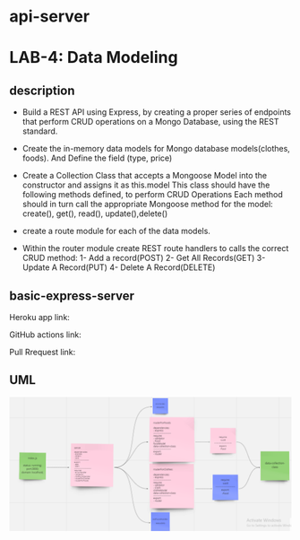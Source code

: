# api-server

# LAB-4: Data Modeling

## description


- Build a REST API using Express, by creating a proper series of endpoints that perform CRUD operations on a Mongo Database, using the REST standard.


- Create the in-memory data models for Mongo database  models(clothes, foods). And Define the field (type, price) 

- Create a Collection Class that accepts a Mongoose Model into the constructor and assigns it as this.model
This class should have the following methods defined, to perform CRUD Operations
Each method should in turn call the appropriate Mongoose method for the model: create(), get(), read(), update(),delete()

- create a route module for each of the data models. 


- Within the router module create REST route handlers to  calls the correct CRUD method:
1- Add a record(POST)
2- Get All Records(GET)
3- Update A Record(PUT)
4- Delete A Record(DELETE)





## basic-express-server


Heroku app link:




GitHub actions link:



Pull Rrequest link:




## UML

![UML-Lab4](./img/UML-Lab4.PNG)
